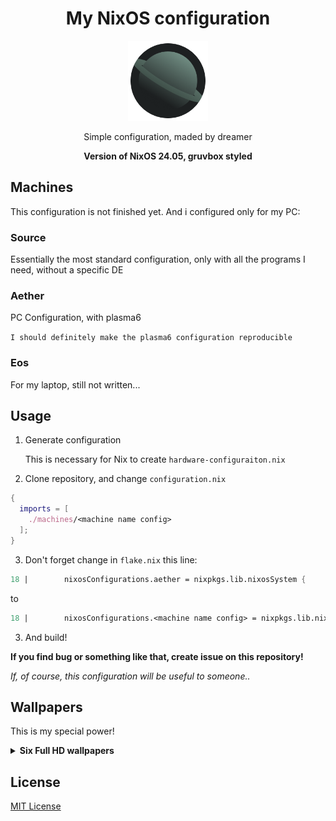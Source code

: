 <div align="center"> 
<h1>My NixOS configuration</h1>
<img src="./stuff/icons/favicon.png" width="128">
<p>Simple configuration, maded by dreamer</p>
<b>Version of NixOS 24.05, gruvbox styled</b>
</div>

## Machines

This configuration is not finished yet. And i configured only for my PC:

### Source

Essentially the most standard configuration, only with all the programs I need, without a specific DE

### Aether

PC Configuration, with plasma6

`I should definitely make the plasma6 configuration reproducible`

### Eos

For my laptop, still not written...

## Usage

1. Generate configuration

   This is necessary for Nix to create `hardware-configuraiton.nix`

2. Clone repository, and change `configuration.nix`

```nix
{
  imports = [
    ./machines/<machine name config>
  ];
}
```

3. Don't forget change in `flake.nix` this line:

```nix
18 | 		nixosConfigurations.aether = nixpkgs.lib.nixosSystem {
```

to

```nix
18 | 		nixosConfigurations.<machine name config> = nixpkgs.lib.nixosSystem {
```

3. And build!

**If you find bug or something like that, create issue on this repository!**

_If, of course, this configuration will be useful to someone.._

## Wallpapers

This is my special power!

<details>
  <summary><b>Six Full HD wallpapers</b></summary>

![Not loaded wallpaper for Eos :(](./stuff/wallpapers/Eos-0.png)

![Not loaded wallpaper for Aether :(](./stuff/wallpapers/Aether-0.png)

![Not loaded wallpaper for Aether :(](./stuff/wallpapers/Aether-1.png)

![Not loaded wallpaper for Aether :(](./stuff/wallpapers/Aether-2.png)

![Imagine vector wallpaper in Gruvbox style..](./stuff/wallpapers/Aether-3.png)

![Imagine vector wallpaper in Gruvbox style..](./stuff/wallpapers/Source-0.png)

**All these wallpapers you can use anywhere!**

</details>

## License

[MIT License](./LICENSE.txt)
